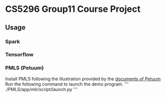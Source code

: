 # CS5296 Group11 Course Project

## Usage

### Spark



### Tensorflow



### PMLS (Petuum)

Install PMLS following the illustration provided by the [documents of Petuum](https://pmls.readthedocs.io/en/latest/index.html)
Run the following command to launch the demo program. 
'''
./PMLS/app/mlr/script/launch.py
'''
